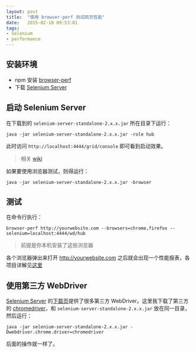 ```yaml
---
layout: post
title:  "使用 browser-perf 测试网页性能"
date:   2015-02-10 09:53:01
tags:
- Selenium
- performance
---
```


## 安装环境

- npm 安装 [browser-perf](https://github.com/axemclion/browser-perf)
- 下载 [Selenium Server](http://www.seleniumhq.org/download/)

<!-- more -->

## 启动 Selenium Server

在下载到的 `selenium-server-standalone-2.x.x.jar` 所在目录下运行：

```
java -jar selenium-server-standalone-2.x.x.jar -role hub
```

此时访问 `http://localhost:4444/grid/console` 即可看到启动效果。

> 相关 [wiki](https://code.google.com/p/selenium/wiki/Grid2)

如果要使用浏览器测试，则得运行：

```
java -jar selenium-server-standalone-2.x.x.jar -browser
```


## 测试

在命令行执行：

```
browser-perf http://yourwebsite.com --browsers=chrome,firefox --selenium=localhost:4444/wd/hub
```

> 前提是你本机安装了这些浏览器

各个浏览器弹出来打开 http://yourwebsite.com 之后就会出现一个性能报表，各项目详解见[这里](https://github.com/axemclion/browser-perf/wiki/Metrics)


## 使用第三方 WebDriver

[Selenium Server](http://www.seleniumhq.org/) 的[下载页](http://www.seleniumhq.org/download/)提供了很多第三方 WebDriver。这里我下载了第三方的 [chromedriver](https://sites.google.com/a/chromium.org/chromedriver/)，和 `selenium-server-standalone-2.x.x.jar` 放在同一目录，然后运行：

```
java -jar selenium-server-standalone-2.x.x.jar -Dwebdriver.chrome.driver=chromedriver
```

后面的操作就一样了。
